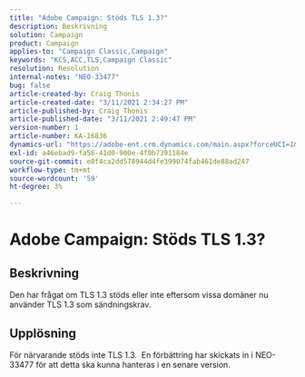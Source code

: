 ```yaml
---
title: "Adobe Campaign: Stöds TLS 1.3?"
description: Beskrivning
solution: Campaign
product: Campaign
applies-to: "Campaign Classic,Campaign"
keywords: "KCS,ACC,TLS,Campaign Classic"
resolution: Resolution
internal-notes: "NEO-33477"
bug: false
article-created-by: Craig Thonis
article-created-date: "3/11/2021 2:34:27 PM"
article-published-by: Craig Thonis
article-published-date: "3/11/2021 2:49:47 PM"
version-number: 1
article-number: KA-16836
dynamics-url: "https://adobe-ent.crm.dynamics.com/main.aspx?forceUCI=1&pagetype=entityrecord&etn=knowledgearticle&id=438996dd-7682-eb11-a812-000d3a3b2c6b"
exl-id: a46ebad9-fa56-41d0-900e-4f0b7391184e
source-git-commit: e8f4ca2dd578944d4fe399074fab461de88ad247
workflow-type: tm+mt
source-wordcount: '59'
ht-degree: 3%

---
```


# Adobe Campaign: Stöds TLS 1.3?

## Beskrivning


Den har frågat om TLS 1.3 stöds eller inte eftersom vissa domäner nu använder TLS 1.3 som sändningskrav.


## Upplösning


För närvarande stöds inte TLS 1.3.  En förbättring har skickats in i NEO-33477 för att detta ska kunna hanteras i en senare version.
